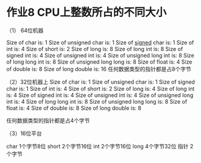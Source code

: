# 作业8 CPU上整数所占的不同大小

（1） 64位机器

Size of char is:          1
Size of unsigned char is:      1
Size of [signed](https://so.csdn.net/so/search?q=signed&spm=1001.2101.3001.7020) char is:       1
Size of int is:           4
Size of short is:          2
Size of long is:          8
Size of long int is:         8
Size of signed int is:       4
Size of unsigned int is:      4
Size of unsigned long int is:   8
Size of long long int is:     8
Size of unsigned long long is:    8
Size of float is:         4
Size of double is:         8
Size of long double is:     16
任何数据类型的指针都是占8个字节

（2）32位机器上
Size of char is:           1
Size of unsigned char is:      1
Size of signed char is:       1
Size of int is:            4
Size of short is:          2
Size of long is:           4
Size of long int is:        4
Size of signed int is:       4
Size of unsigned int is:     4
Size of unsigned long int is:     4
Size of long long int is:        8
Size of unsigned long long is:    8
Size of float is:          4
Size of double is:         8
Size of long double is:     8

任何数据类型的指针都是占4个字节

（3）16位平台

char     1个字节8位
short    2个字节16位
int      2个字节16位
long     4个字节32位
指针     2个字节